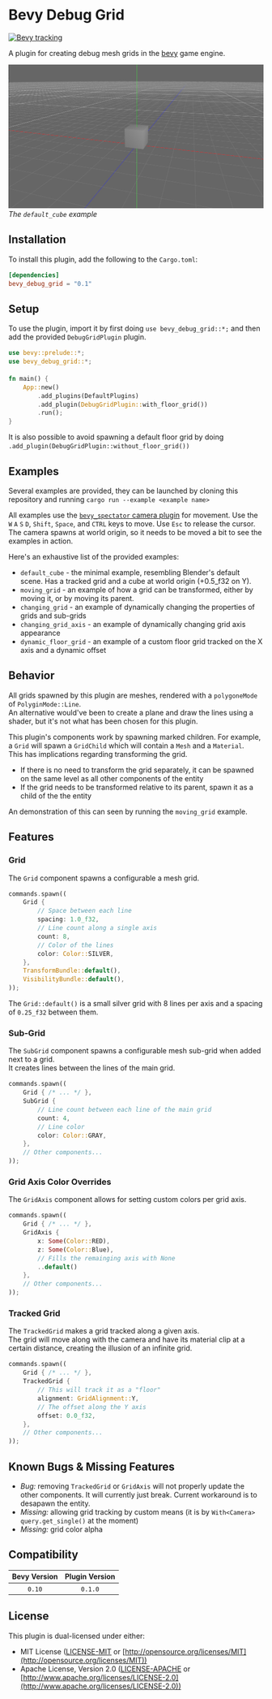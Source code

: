 # Bevy Debug Grid

[![Bevy tracking](https://img.shields.io/badge/Bevy%20tracking-released%20version-lightblue)](https://github.com/bevyengine/bevy/blob/main/docs/plugins_guidelines.md#main-branch-tracking)

A plugin for creating debug mesh grids in the [bevy](https://bevyengine.org/) game engine.

![default_cube](./assets/default_cube.jpg "the default cube example")
*The `default_cube` example*

## Installation

To install this plugin, add the following to the `Cargo.toml`:

```toml
[dependencies]
bevy_debug_grid = "0.1"
```

## Setup

To use the plugin, import it by first doing `use bevy_debug_grid::*;` and then add the provided `DebugGridPlugin` plugin.

```rs
use bevy::prelude::*;
use bevy_debug_grid::*;

fn main() {
    App::new()
        .add_plugins(DefaultPlugins)
        .add_plugin(DebugGridPlugin::with_floor_grid())
        .run();
}
```

It is also possible to avoid spawning a default floor grid by doing `.add_plugin(DebugGridPlugin::without_floor_grid())`

## Examples

Several examples are provided, they can be launched by cloning this repository and running `cargo run --example <example name>`

All examples use the [`bevy_spectator` camera plugin](https://github.com/JonahPlusPlus/bevy_spectator) for movement. Use the `W` `A` `S` `D`, `Shift`, `Space`, and `CTRL` keys to move. Use `Esc` to release the cursor.  
The camera spawns at world origin, so it needs to be moved a bit to see the examples in action.

Here's an exhaustive list of the provided examples:

- `default_cube` - the minimal example, resembling Blender's default scene. Has a tracked grid and a cube at world origin (+0.5_f32 on Y).
- `moving_grid` - an example of how a grid can be transformed, either by moving it, or by moving its parent.
- `changing_grid` - an example of dynamically changing the properties of grids and sub-grids
- `changing_grid_axis` - an example of dynamically changing grid axis appearance
- `dynamic_floor_grid` - an example of a custom floor grid tracked on the X axis and a dynamic offset

## Behavior

All grids spawned by this plugin are meshes, rendered with a `polygoneMode` of `PolyginMode::Line`.  
An alternative would've been to create a plane and draw the lines using a shader, but it's not what has been chosen for this plugin.

This plugin's components work by spawning marked children. For example, a `Grid` will spawn a `GridChild` which will contain a `Mesh` and a `Material`.  
This has implications regarding transforming the grid.

- If there is no need to transform the grid separately, it can be spawned on the same level as all other components of the entity
- If the grid needs to be transformed relative to its parent, spawn it as a child of the the entity

An demonstration of this can seen by running the `moving_grid` example.

## Features

### Grid

The `Grid` component spawns a configurable a mesh grid.

```rs
commands.spawn((
    Grid {
        // Space between each line
        spacing: 1.0_f32,
        // Line count along a single axis
        count: 8,
        // Color of the lines
        color: Color::SILVER,
    },
    TransformBundle::default(),
    VisibilityBundle::default(),
));
```

The `Grid::default()` is a small silver grid with 8 lines per axis and a spacing of `0.25_f32` between them.

### Sub-Grid

The `SubGrid` component spawns a configurable mesh sub-grid when added next to a grid.  
It creates lines between the lines of the main grid.

```rs
commands.spawn((
    Grid { /* ... */ },
    SubGrid {
        // Line count between each line of the main grid
        count: 4,
        // Line color
        color: Color::GRAY,
    },
    // Other components...
));
```

### Grid Axis Color Overrides

The `GridAxis` component allows for setting custom colors per grid axis.

```rs
commands.spawn((
    Grid { /* ... */ },
    GridAxis {
        x: Some(Color::RED),
        z: Some(Color::Blue),
        // Fills the remainging axis with None
        ..default()
    },
    // Other components...
));
```

### Tracked Grid

The `TrackedGrid` makes a grid tracked along a given axis.  
The grid will move along with the camera and have its material clip at a certain distance, creating the illusion of an infinite grid.

```rs
commands.spawn((
    Grid { /* ... */ },
    TrackedGrid {
        // This will track it as a "floor"
        alignment: GridAlignment::Y,
        // The offset along the Y axis
        offset: 0.0_f32,
    },
    // Other components...
));
```

## Known Bugs & Missing Features

- *Bug:* removing `TrackedGrid` or `GridAxis` will not properly update the other components. It will currently just break. Current workaround is to desapawn the entity.
- *Missing:* allowing grid tracking by custom means (it is by `With<Camera>` `query.get_single()` at the moment)
- *Missing:* grid color alpha

## Compatibility

| Bevy Version | Plugin Version |
|:------------:|:--------------:|
|    `0.10`    |     `0.1.0`    |

## License

This plugin is dual-licensed under either:

- MIT License ([LICENSE-MIT](LICENSE-MIT) or [http://opensource.org/licenses/MIT](http://opensource.org/licenses/MIT))
- Apache License, Version 2.0 ([LICENSE-APACHE](LICENSE-APACHE) or [http://www.apache.org/licenses/LICENSE-2.0](http://www.apache.org/licenses/LICENSE-2.0))
